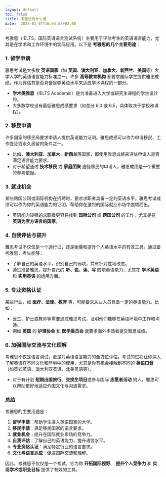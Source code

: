 ```yaml
---
layout: default
toc: false
title: 考雅思有什么用
date:  2025-01-07T16:04:03+08:00
---
```


 
考雅思（IELTS，国际英语语言测试系统）主要用于评估考生的英语语言能力，尤其是在学术和工作环境中的实际应用。以下是 **考雅思的几个主要用途**：
<!--more-->
### 1. **留学申请**
雅思考试是大多数 **英语国家**（如 **英国**、**澳大利亚**、**加拿大**、**新西兰**、**美国**等）大学入学的英语语言能力标准之一。许多 **高等教育机构** 都要求国际学生提供雅思成绩，作为评估其是否具备足够英语水平来适应学术课程的一部分。
- **学术类雅思**（IELTS Academic）是为准备进入大学或研究生课程的学生设计的。
- 大多数学校设有最低雅思成绩要求（如总分 6.0 或 6.5，具体取决于学校和课程）。

### 2. **移民申请**
许多国家的移民局要求申请人提供英语能力证明。雅思成绩可以作为申请移民、工作签证或永久居留的条件之一。
- 比如，**澳大利亚**、**加拿大**、**新西兰**等国家，都使用雅思成绩来评估申请人是否满足语言能力要求。
- 对于希望通过 **技术移民** 或 **家庭团聚** 途径移民的申请人，雅思成绩是一个重要的参考依据。

### 3. **就业机会**
某些跨国公司或国际机构在招聘时，要求求职者具备一定的英语水平。雅思考试成绩可以作为你的英语能力的证明，帮助你在激烈的国际就业市场中脱颖而出。
- 英语能力较强的求职者更容易找到 **国际公司** 或 **跨国公司** 的工作，尤其是在 **英语为官方语言的国家**。

### 4. **自我评估与提升**
雅思考试不仅仅是一个通行证，还是衡量和提升个人英语水平的有效工具。通过备考雅思，考生能够：
- 了解自己的英语水平，识别自己的弱项，并有针对性地改进。
- 通过准备雅思，提升自己的 **听、说、读、写** 四项英语能力，尤其在 **学术英语** 和 **实用英语** 的运用方面。

### 5. **专业资格认证**
某些行业，如 **医疗、法律、教育** 等，可能要求从业人员具备一定的英语能力。比如：
- 医生、护士或教师等需要通过雅思考试，证明他们能够在英语环境中工作和沟通。
- 例如 **英国** 的 **护理协会** 和 **医学委员会** 就要求海外申请者提交雅思成绩。

### 6. **加强国际交流与文化理解**
考雅思不仅是语言测试，更是对英语语言能力的全方位评估。考试的过程让你深入了解英语在不同文化和环境中的使用，尤其是你有机会接触到不同的 **英语口音**（如英式英语、澳大利亚英语、北美英语等）。
- 对于有计划 **短期出国旅行**、**交换生项目**或参与国际 **志愿者活动** 的人，雅思可以帮助更好地适应外国文化与沟通需求。

### 总结
考雅思的主要用途是：
1. **留学申请**：帮助学生进入英语国家的大学。
2. **移民申请**：满足移民国家的语言要求。
3. **就业机会**：提升在国际就业市场的竞争力。
4. **自我评估**：了解自己的英语能力，提升语言水平。
5. **专业资格认证**：满足特定行业的语言要求。
6. **文化与语言适应**：促进国际交流和理解。

因此，考雅思不仅仅是一个考试，它为你 **开拓国际视野**、 **提升个人竞争力** 和 **实现学术或职业目标** 提供了有效的工具。